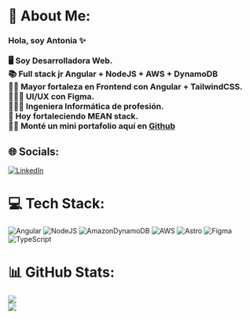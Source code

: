 # 💫 About Me:
### Hola, soy Antonia ✨<br><br>🖥️ Soy Desarrolladora Web.<br> 📚 Full stack jr Angular + NodeJS + AWS + DynamoDB <br> 💪🏻 Mayor fortaleza en Frontend con Angular + TailwindCSS.<br> 🧑🏼‍🎨 UI/UX con Figma.<br>👩🏻‍💻 Ingeniera Informática de profesión.<br>🚀 Hoy fortaleciendo MEAN stack. <br> 🫰🏻 Monté un mini portafolio aquí en [Github](https://vxldivieso.github.io/avr/)



## 🌐 Socials:
[![LinkedIn](https://img.shields.io/badge/LinkedIn-%230077B5.svg?logo=linkedin&logoColor=white)](https://linkedin.com/in/https://www.linkedin.com/in/antonia-valdivieso-r/) 

# 💻 Tech Stack:
![Angular](https://img.shields.io/badge/angular-%23DD0031.svg?style=for-the-badge&logo=angular&logoColor=white) ![NodeJS](https://img.shields.io/badge/node.js-6DA55F?style=for-the-badge&logo=node.js&logoColor=white) ![AmazonDynamoDB](https://img.shields.io/badge/Amazon%20DynamoDB-4053D6?style=for-the-badge&logo=Amazon%20DynamoDB&logoColor=white) ![AWS](https://img.shields.io/badge/AWS-%23FF9900.svg?style=for-the-badge&logo=amazon-aws&logoColor=white) ![Astro](https://img.shields.io/badge/astro-%232C2052.svg?style=for-the-badge&logo=astro&logoColor=white) ![Figma](https://img.shields.io/badge/figma-%23F24E1E.svg?style=for-the-badge&logo=figma&logoColor=white) ![TypeScript](https://img.shields.io/badge/typescript-%23007ACC.svg?style=for-the-badge&logo=typescript&logoColor=white) 
# 📊 GitHub Stats:
![](https://nirzak-streak-stats.vercel.app/?user=vxldivieso&theme=monokai&hide_border=true)<br/>
![](https://github-readme-stats.vercel.app/api/top-langs/?username=vxldivieso&theme=monokai&hide_border=true&include_all_commits=true&count_private=false&layout=compact)
